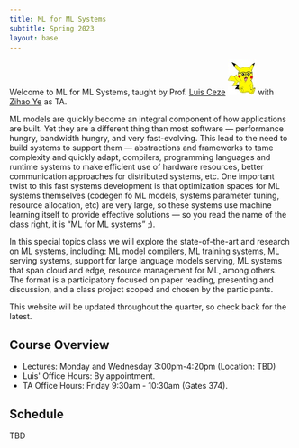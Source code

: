 ```yaml
---
title: ML for ML Systems
subtitle: Spring 2023
layout: base
---
```


Welcome to ML for ML Systems, taught by Prof. [Luis Ceze](https://www.cs.washington.edu/people/faculty/luisceze) ![A portrait of Luis](pikachu.jpg) with [Zihao Ye](https://homes.cs.washington.edu/~zhye/) as TA.

ML models are quickly become an integral component of how applications are built. Yet they are a different thing than most software — performance hungry, bandwidth hungry, and very fast-evolving. This lead to the need to build systems to support them — abstractions and frameworks to tame complexity and quickly adapt, compilers, programming languages and runtime systems to make efficient use of hardware resources, better communication approaches for distributed systems, etc. One important twist to this fast systems development is that optimization spaces for ML systems themselves (codegen fo ML models, systems parameter tuning, resource allocation, etc) are very large, so these systems use machine learning itself to provide effective solutions — so you read the name of the class right, it is “ML for ML systems” ;).

In this special topics class we will explore the state-of-the-art and research on ML systems, including: ML model compilers, ML training systems, ML serving systems, support for large language models serving, ML systems that span cloud and edge, resource management for ML, among others. The format is a participatory focused on paper reading, presenting and discussion, and a class project scoped and chosen by the participants.

This website will be updated throughout the quarter, so check back for the latest.

## Course Overview

- Lectures: Monday and Wednesday 3:00pm-4:20pm (Location: TBD)
- Luis' Office Hours: By appointment. 
- TA Office Hours: Friday 9:30am - 10:30am (Gates 374).

## Schedule

TBD
